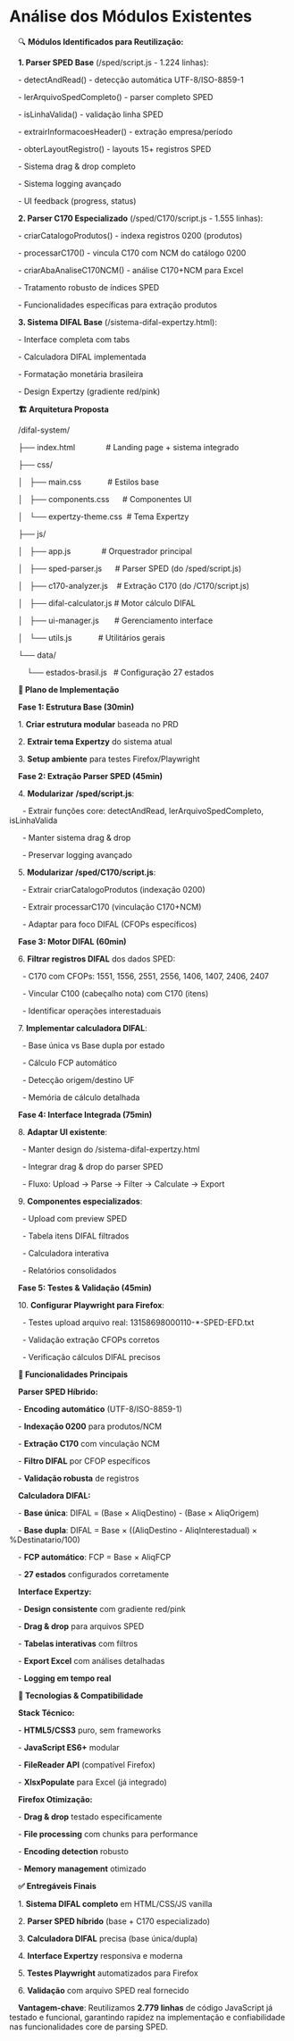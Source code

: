 # **Análise dos Módulos Existentes**

    🔍 **Módulos Identificados para Reutilização:**

    **1. Parser SPED Base** (/sped/script.js - 1.224 linhas):

    - detectAndRead() - detecção automática UTF-8/ISO-8859-1 

    - lerArquivoSpedCompleto() - parser completo SPED

    - isLinhaValida() - validação linha SPED

    - extrairInformacoesHeader() - extração empresa/período

    - obterLayoutRegistro() - layouts 15+ registros SPED

    - Sistema drag & drop completo

    - Sistema logging avançado

    - UI feedback (progress, status)

    **2. Parser C170 Especializado** (/sped/C170/script.js - 1.555 linhas):

    - criarCatalogoProdutos() - indexa registros 0200 (produtos)

    - processarC170() - vincula C170 com NCM do catálogo 0200

    - criarAbaAnaliseC170NCM() - análise C170+NCM para Excel

    - Tratamento robusto de índices SPED

    - Funcionalidades específicas para extração produtos

    **3. Sistema DIFAL Base** (/sistema-difal-expertzy.html):

    - Interface completa com tabs

    - Calculadora DIFAL implementada

    - Formatação monetária brasileira

    - Design Expertzy (gradiente red/pink)

    **🏗️ Arquitetura Proposta**

    /difal-system/

    ├── index.html              # Landing page + sistema integrado

    ├── css/

    │   ├── main.css            # Estilos base

    │   ├── components.css      # Componentes UI

    │   └── expertzy-theme.css  # Tema Expertzy

    ├── js/

    │   ├── app.js              # Orquestrador principal

    │   ├── sped-parser.js      # Parser SPED (do /sped/script.js)

    │   ├── c170-analyzer.js    # Extração C170 (do /C170/script.js) 

    │   ├── difal-calculator.js # Motor cálculo DIFAL

    │   ├── ui-manager.js       # Gerenciamento interface

    │   └── utils.js            # Utilitários gerais

    └── data/

        └── estados-brasil.js   # Configuração 27 estados

    **🚀 Plano de Implementação**

    **Fase 1: Estrutura Base (30min)**

    1. **Criar estrutura modular** baseada no PRD

    2. **Extrair tema Expertzy** do sistema atual

    3. **Setup ambiente** para testes Firefox/Playwright

    **Fase 2: Extração Parser SPED (45min)**

    4. **Modularizar** **/sped/script.js**:

      - Extrair funções core: detectAndRead, lerArquivoSpedCompleto, isLinhaValida

      - Manter sistema drag & drop

      - Preservar logging avançado

    5. **Modularizar** **/sped/C170/script.js**:

      - Extrair criarCatalogoProdutos (indexação 0200)  

      - Extrair processarC170 (vinculação C170+NCM)

      - Adaptar para foco DIFAL (CFOPs específicos)

    **Fase 3: Motor DIFAL (60min)**

    6. **Filtrar registros DIFAL** dos dados SPED:

      - C170 com CFOPs: 1551, 1556, 2551, 2556, 1406, 1407, 2406, 2407

      - Vincular C100 (cabeçalho nota) com C170 (itens)

      - Identificar operações interestaduais

    7. **Implementar calculadora DIFAL**:

      - Base única vs Base dupla por estado

      - Cálculo FCP automático

      - Detecção origem/destino UF

      - Memória de cálculo detalhada

    **Fase 4: Interface Integrada (75min)**

    8. **Adaptar UI existente**:

      - Manter design do /sistema-difal-expertzy.html

      - Integrar drag & drop do parser SPED

      - Fluxo: Upload → Parse → Filter → Calculate → Export

    9. **Componentes especializados**:

      - Upload com preview SPED

      - Tabela itens DIFAL filtrados  

      - Calculadora interativa

      - Relatórios consolidados

    **Fase 5: Testes & Validação (45min)**

    10. **Configurar Playwright para Firefox**:

      - Testes upload arquivo real: 13158698000110-*-SPED-EFD.txt

      - Validação extração CFOPs corretos

      - Verificação cálculos DIFAL precisos

    **🎯 Funcionalidades Principais**

    **Parser SPED Híbrido:**

    - **Encoding automático** (UTF-8/ISO-8859-1)

    - **Indexação 0200** para produtos/NCM

    - **Extração C170** com vinculação NCM

    - **Filtro DIFAL** por CFOP específicos

    - **Validação robusta** de registros

    **Calculadora DIFAL:**

    - **Base única**: DIFAL = (Base × AliqDestino) - (Base × AliqOrigem)  

    - **Base dupla**: DIFAL = Base × ((AliqDestino - AliqInterestadual) × %Destinatario/100)

    - **FCP automático**: FCP = Base × AliqFCP

    - **27 estados** configurados corretamente

    **Interface Expertzy:**

    - **Design consistente** com gradiente red/pink

    - **Drag & drop** para arquivos SPED

    - **Tabelas interativas** com filtros

    - **Export Excel** com análises detalhadas

    - **Logging em tempo real**

    **🔧 Tecnologias & Compatibilidade**

    **Stack Técnico:**

    - **HTML5/CSS3** puro, sem frameworks

    - **JavaScript ES6+** modular

    - **FileReader API** (compatível Firefox)

    - **XlsxPopulate** para Excel (já integrado)

    **Firefox Otimização:**

    - **Drag & drop** testado especificamente

    - **File processing** com chunks para performance

    - **Encoding detection** robusto

    - **Memory management** otimizado

    **✅ Entregáveis Finais**

    1. **Sistema DIFAL completo** em HTML/CSS/JS vanilla

    2. **Parser SPED híbrido** (base + C170 especializado)  

    3. **Calculadora DIFAL** precisa (base única/dupla)

    4. **Interface Expertzy** responsiva e moderna

    5. **Testes Playwright** automatizados para Firefox

    6. **Validação** com arquivo SPED real fornecido

    **Vantagem-chave**: Reutilizamos **2.779 linhas** de código JavaScript já testado e funcional, garantindo rapidez na implementação e confiabilidade nas funcionalidades core de parsing SPED.
